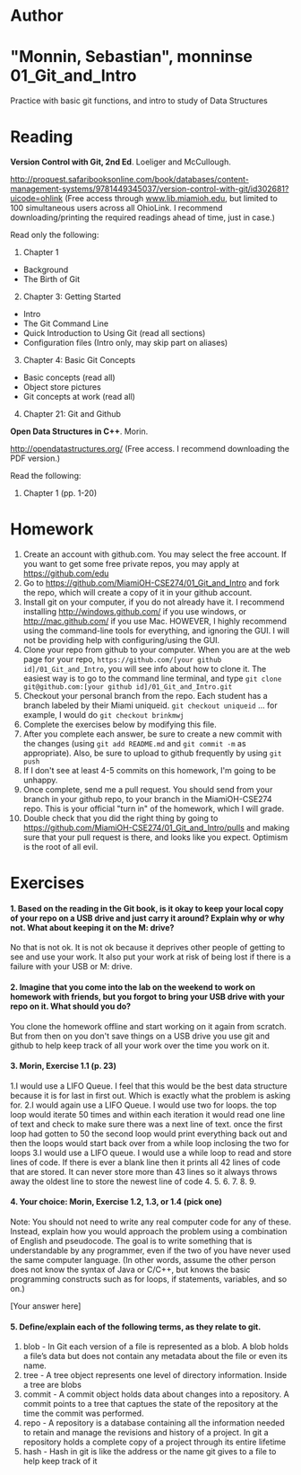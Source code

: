 Author
==========
"Monnin, Sebastian", monninse
01_Git_and_Intro
================

Practice with basic git functions, and intro to study of Data Structures

Reading
=======

**Version Control with Git, 2nd Ed**. Loeliger and McCullough. 

http://proquest.safaribooksonline.com/book/databases/content-management-systems/9781449345037/version-control-with-git/id302681?uicode=ohlink (Free access through www.lib.miamioh.edu, but limited to 100 simultaneous users across all OhioLink. I recommend downloading/printing the required readings ahead of time, just in case.)

Read only the following:

1. Chapter 1
  * Background
  * The Birth of Git
2. Chapter 3: Getting Started
  * Intro
  * The Git Command Line
  * Quick Introduction to Using Git (read all sections)
  * Configuration files (Intro only, may skip part on aliases)
3. Chapter 4: Basic Git Concepts
  * Basic concepts (read all)
  * Object store pictures
  * Git concepts at work (read all)
4. Chapter 21: Git and Github

**Open Data Structures in C++**. Morin. 

http://opendatastructures.org/ (Free access. I recommend downloading the PDF version.)

Read the following:

1. Chapter 1 (pp. 1-20)

Homework
========

1. Create an account with github.com. You may select the free account. If you want to get some free private repos, you may apply at https://github.com/edu
2. Go to https://github.com/MiamiOH-CSE274/01_Git_and_Intro and fork the repo, which will create a copy of it in your github account.
3. Install git on your computer, if you do not already have it. I recommend installing http://windows.github.com/ if you use windows, or http://mac.github.com/ if you use Mac. HOWEVER, I highly recommend using the command-line tools for everything, and ignoring the GUI. I will not be providing help with configuring/using the GUI.
4. Clone your repo from github to your computer. When you are at the web page for your repo, `https://github.com/[your github id]/01_Git_and_Intro`, you will see info about how to clone it. The easiest way is to go to the command line terminal, and type `git clone git@github.com:[your github id]/01_Git_and_Intro.git`
5. Checkout your personal branch from the repo. Each student has a branch labeled by their Miami uniqueid. `git checkout uniqueid` ... for example, I would do `git checkout brinkmwj`
6. Complete the exercises below by modifying this file.
7. After you complete each answer, be sure to create a new commit with the changes (using `git add README.md` and `git commit -m` as appropriate). Also, be sure to upload to github frequently by using `git push`
8. If I don't see at least 4-5 commits on this homework, I'm going to be unhappy.
9. Once complete, send me a pull request. You should send from your branch in your github repo, to your branch in the MiamiOH-CSE274 repo. This is your official "turn in" of the homework, which I will grade.
10. Double check that you did the right thing by going to https://github.com/MiamiOH-CSE274/01_Git_and_Intro/pulls and making sure that your pull request is there, and looks like you expect. Optimism is the root of all evil.

Exercises
=========

#### 1. Based on the reading in the Git book, is it okay to keep your local copy of your repo on a USB drive and just carry it around? Explain why or why not. What about keeping it on the M: drive?

No that is not ok. It is not ok because it deprives other people of getting to see and use your work. It also put your work at risk of being lost if there is a failure with your USB or M: drive.

#### 2. Imagine that you come into the lab on the weekend to work on homework with friends, but you forgot to bring your USB drive with your repo on it. What should you do?

You clone the homework offline and start working on it again from scratch. But from then on you don't save things on a USB drive you use git and github to help keep track of all your work over the time you work on it.

#### 3. Morin, Exercise 1.1 (p. 23)

1.I would use a LIFO Queue. I feel that this would be the best data structure because it is for last in first out. Which is exactly what the problem is asking for.
2.I would again use a LIFO Queue. I would use two for loops. the top loop would iterate 50 times and within each iteration it would read one line of text and check to make sure there was a next line of text. once the first loop had gotten to 50 the second loop would print everything back out and then the loops would start back over from a while loop inclosing the two for loops
3.I would use a LIFO queue. I would use a while loop to read and store lines of code. If there is ever a blank line then it prints all 42 lines of code that are stored. It can never store more than 43 lines so it always throws away the oldest line to store the newest line of code
4.
5.
6.
7.
8.
9.

#### 4. Your choice: Morin, Exercise 1.2, 1.3, or 1.4 (pick one)

Note: You should not need to write any real computer code for any of these. Instead, explain how you would approach the problem using a combination of English and pseudocode. The goal is to write something that is understandable by any programmer, even if the two of you have never used the same computer language. (In other words, assume the other person does not know the syntax of Java or C/C++, but knows the basic programming constructs such as for loops, if statements, variables, and so on.)

[Your answer here]

#### 5. Define/explain each of the following terms, as they relate to git.

1. blob - In Git each version of a file is represented as a blob. A blob holds a file’s data but does not contain any metadata about the file or even its name.
2. tree - A tree object represents one level of directory information. Inside a tree are blobs
3. commit - A commit object holds data about changes into a repository. A commit points to a tree that captues the state of the repository at the time the commit was performed.
4. repo - A repository is a database containing all the information needed to retain and manage the revisions and history of a project. In git a repository holds a complete copy of a project through its entire lifetime
5. hash - Hash in git is like the address or the name git gives to a file to help keep track of it